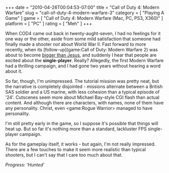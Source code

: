 +++
date = "2010-04-26T00:04:53-07:00"
title = "Call of Duty 4: Modern Warfare"
slug = "call-of-duty-4-modern-warfare-3"
category = [ "Playing A Game" ]
game = [ "Call of Duty 4: Modern Warfare (Mac, PC, PS3, X360)" ]
platform = [ "PC" ]
rating = [ "Meh" ]
+++

When COD4 came out back in twenty-aught-seven, I had no feelings for it one way or the other, aside from some mild satisfaction that someone had finally made a shooter <i>not</i> about World War II.  Fast forward to more recently, when its [follow-up](game:Call of Duty: Modern Warfare 2) was about to become <a href="http://www.joystiq.com/2010/04/21/guinness-modern-warfare-2-had-biggest-entertainment-launch-ever/">bigger than Jesus</a>, and suddenly I hear that people are excited about the <b>single-player</b>.  Really?  Allegedly, the first Modern Warfare had a thrilling campaign, and I had gone two years without hearing a word about it.

So far, though, I'm unimpressed.  The tutorial mission was pretty neat, but the narrative is completely disjointed - missions alternate between a British SAS soldier and a US marine, with less cohesion than a typical episode of '24'.  Cutscenes seem more about Michael Bay-style CGI flash than actual content.  And although there are characters, with names, none of them have any personality.  Christ, even <game:Rogue Warrior> managed to have personality.

I'm still pretty early in the game, so I suppose it's possible that things will heat up.  But so far it's nothing more than a standard, lackluster FPS single-player campaign.

As for the gameplay itself, it works - but again, I'm not really impressed.  There are a few touches to make it seem more realistic than typical shooters, but I can't say that I care too much about that.

<i>Progress: 'Hunted'</i>